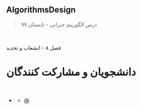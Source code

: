 ## AlgorithmsDesign

> درس الگوریتم جبرانی - تابستان ۹۹


<br>

فصل ۸ - انشعاب و تحدید


# دانشجویان و مشارکت کنندگان

<br>

+ []( )  
  - [@]()



